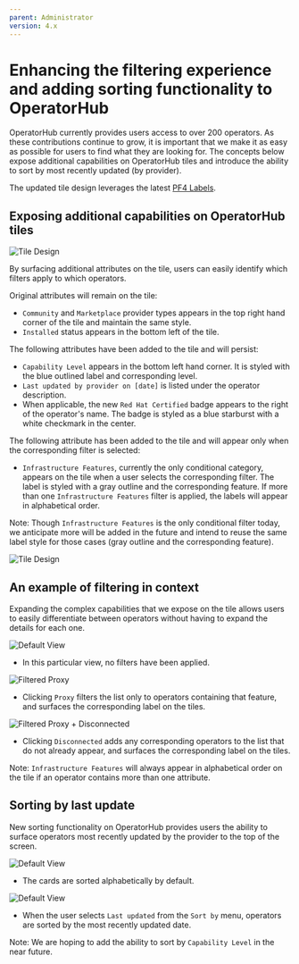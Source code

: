 ```yaml
---
parent: Administrator
version: 4.x
---
```


# Enhancing the filtering experience and adding sorting functionality to OperatorHub

OperatorHub currently provides users access to over 200 operators. As these contributions continue to grow, it is important that we make it as easy as possible for users to find what they are looking for. The concepts below expose additional capabilities on OperatorHub tiles and introduce the ability to sort by most recently updated (by provider). 

The updated tile design leverages the latest [PF4 Labels](https://www.patternfly.org/v4/documentation/core/components/label).

## Exposing additional capabilities on OperatorHub tiles

![Tile Design](img/Tile-Design.jpg)

By surfacing additional attributes on the tile, users can easily identify which filters apply to which operators.

Original attributes will remain on the tile:
- `Community` and `Marketplace` provider types appears in the top right hand corner of the tile and maintain the same style.
- `Installed` status appears in the bottom left of the tile.

The following attributes have been added to the tile and will persist:
- `Capability Level` appears in the bottom left hand corner. It is styled with the blue outlined label and corresponding level.
- `Last updated by provider on [date]` is listed under the operator description.
- When applicable, the new `Red Hat Certified` badge appears to the right of the operator's name. The badge is styled as a blue starburst with a white checkmark in the center.

The following attribute has been added to the tile and will appear only when the corresponding filter is selected:
- `Infrastructure Features`, currently the only conditional category, appears on the tile when a user selects the corresponding filter. The label is styled with a gray outline and the corresponding feature. If more than one `Infrastructure Features` filter is applied, the labels will appear in alphabetical order. 

Note: Though `Infrastructure Features` is the only conditional filter today, we anticipate more will be added in the future and intend to reuse the same label style for those cases (gray outline and the corresponding feature).

![Tile Design](img/New_Labels.jpg)

## An example of filtering in context

Expanding the complex capabilities that we expose on the tile allows users to easily differentiate between operators without having to expand the details for each one.

![Default View](img/OperatorHub-1.jpg)
- In this particular view, no filters have been applied.

![Filtered Proxy](img/OperatorHub-2.jpg)
- Clicking `Proxy` filters the list only to operators containing that feature, and surfaces the corresponding label on the tiles.

![Filtered Proxy + Disconnected](img/OperatorHub-3.jpg)
- Clicking `Disconnected` adds any corresponding operators to the list that do not already appear, and surfaces the corresponding label on the tiles.

Note: `Infrastructure Features` will always appear in alphabetical order on the tile if an operator contains more than one attribute.

## Sorting by last update

New sorting functionality on OperatorHub provides users the ability to surface operators most recently updated by the provider to the top of the screen.

![Default View](img/OperatorHub-4.jpg)
- The cards are sorted alphabetically by default.

![Default View](img/OperatorHub-5.jpg)
- When the user selects `Last updated` from the `Sort by` menu, operators are sorted by the most recently updated date. 

Note: We are hoping to add the ability to sort by `Capability Level` in the near future. 